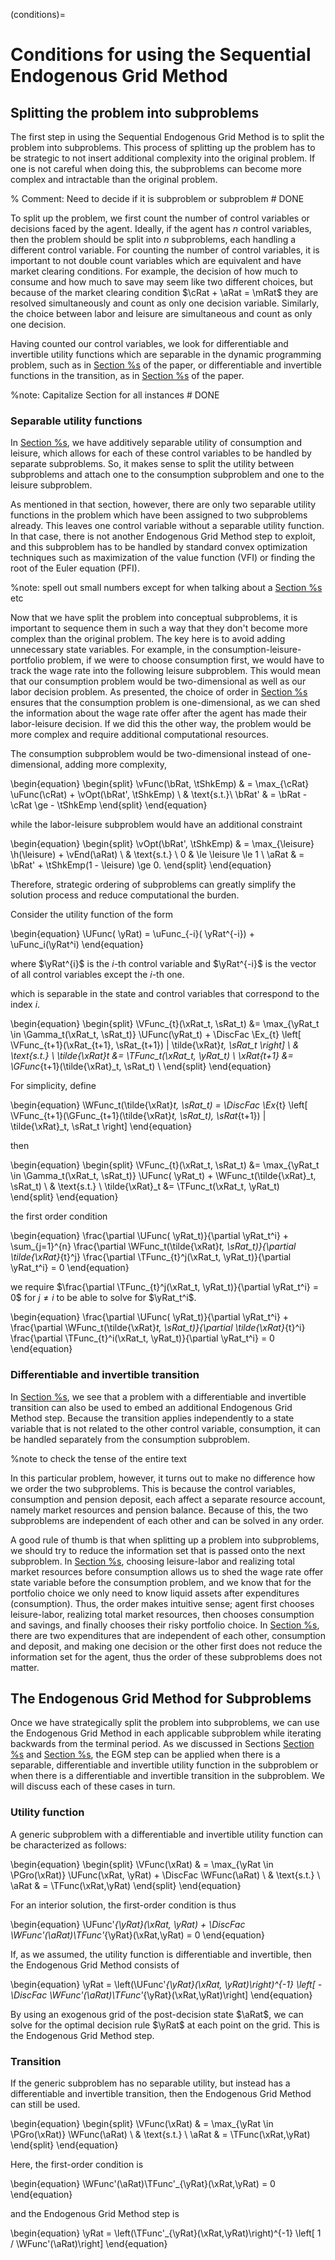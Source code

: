 

(conditions)=
# Conditions for using the Sequential Endogenous Grid Method

## Splitting the problem into subproblems

The first step in using the Sequential Endogenous Grid Method is to split the problem into subproblems. This process of splitting up the problem has to be strategic to not insert additional complexity into the original problem. If one is not careful when doing this, the subproblems can become more complex and intractable than the original problem.

% Comment: Need to decide if it is subproblem or subproblem # DONE

To split up the problem, we first count the number of control variables or decisions faced by the agent. Ideally, if the agent has $n$ control variables, then the problem should be split into $n$ subproblems, each handling a different control variable. For counting the number of control variables, it is important to not double count variables which are equivalent and have market clearing conditions. For example, the decision of how much to consume and how much to save may seem like two different choices, but because of the market clearing condition $\cRat + \aRat = \mRat$ they are resolved simultaneously and count as only one decision variable. Similarly, the choice between labor and leisure are simultaneous and count as only one decision.

Having counted our control variables, we look for differentiable and invertible utility functions which are separable in the dynamic programming problem, such as in [Section %s](#method) of the paper, or differentiable and invertible functions in the transition, as in [Section %s](#multdim) of the paper.

%note: Capitalize Section for all instances # DONE

### Separable utility functions

In [Section %s](#method), we have additively separable utility of consumption and leisure, which allows for each of these control variables to be handled by separate subproblems. So, it makes sense to split the utility between subproblems and attach one to the consumption subproblem and one to the leisure subproblem.

As mentioned in that section, however, there are only two separable utility functions in the problem which have been assigned to two subproblems already. This leaves one control variable without a separable utility function. In that case, there is not another Endogenous Grid Method step to exploit, and this subproblem has to be handled by standard convex optimization techniques such as maximization of the value function (VFI) or finding the root of the Euler equation (PFI).

%note: spell out small numbers except for when talking about a [Section %s](#multdim) etc

Now that we have split the problem into conceptual subproblems, it is important to sequence them in such a way that they don't become more complex than the original problem. The key here is to avoid adding unnecessary state variables. For example, in the consumption-leisure-portfolio problem, if we were to choose consumption first, we would have to track the wage rate into the following leisure subproblem. This would mean that our consumption problem would be two-dimensional as well as our labor decision problem. As presented, the choice of order in [Section %s](#method) ensures that the consumption problem is one-dimensional, as we can shed the information about the wage rate offer after the agent has made their labor-leisure decision. If we did this the other way, the problem would be more complex and require additional computational resources.

The consumption subproblem would be two-dimensional instead of one-dimensional, adding more complexity,

\begin{equation}
    \begin{split}
        \vFunc(\bRat, \tShkEmp) & = \max_{\cRat} \uFunc(\cRat) + \vOpt(\bRat', \tShkEmp) \\
        & \text{s.t.}\\
        \bRat' & = \bRat - \cRat \ge - \tShkEmp
    \end{split}
\end{equation}

while the labor-leisure subproblem would have an additional constraint

\begin{equation}
    \begin{split}
        \vOpt(\bRat', \tShkEmp) & = \max_{\leisure} \h(\leisure) + \vEnd(\aRat) \\
        & \text{s.t.} \\
        0 & \le \leisure \le 1 \\
        \aRat & = \bRat' + \tShkEmp(1 - \leisure) \ge 0.
    \end{split}
\end{equation}

Therefore, strategic ordering of subproblems can greatly simplify the solution process and reduce computational the burden.

Consider the utility function of the form

\begin{equation}
    \UFunc( \yRat) = \uFunc_{-i}( \yRat^{-i}) + \uFunc_i(\yRat^i)
\end{equation}

where $\yRat^{i}$ is the $i$-th control variable and $\yRat^{-i}$ is the vector of all control variables except the $i$-th one.

which is separable in the state and control variables that correspond to the index $i$.

\begin{equation}
    \begin{split}
    \VFunc_{t}(\xRat_t, \sRat_t) &= \max_{\yRat_t \in \Gamma_t(\xRat_t, \sRat_t)} \UFunc(\yRat_t)  + \DiscFac \Ex_{t} \left[ \VFunc_{t+1}(\xRat_{t+1}, \sRat_{t+1}) | \tilde{\xRat}_t,  \sRat_t \right] \\
    & \text{s.t.} \\
    \tilde{\xRat}_t &= \TFunc_t(\xRat_t, \yRat_t) \\
    \xRat_{t+1} &= \GFunc_{t+1}(\tilde{\xRat}_t, \sRat_t) \\
    \end{split}
\end{equation}

For simplicity, define

\begin{equation}
    \WFunc_t(\tilde{\xRat}_t, \sRat_t) = \DiscFac \Ex_{t} \left[ \VFunc_{t+1}(\GFunc_{t+1}(\tilde{\xRat}_t, \sRat_t), \sRat_{t+1}) | \tilde{\xRat}_t, \sRat_t \right]
\end{equation}

then

\begin{equation}
    \begin{split}
    \VFunc_{t}(\xRat_t, \sRat_t) &= \max_{\yRat_t \in \Gamma_t(\xRat_t, \sRat_t)} \UFunc( \yRat_t)  +  \WFunc_t(\tilde{\xRat}_t, \sRat_t) \\
    & \text{s.t.} \\
    \tilde{\xRat}_t &= \TFunc_t(\xRat_t, \yRat_t)
    \end{split}
\end{equation}

the first order condition

\begin{equation}
    \frac{\partial \UFunc( \yRat_t)}{\partial \yRat_t^i}  +  \sum_{j=1}^{n} \frac{\partial \WFunc_t(\tilde{\xRat}_t, \sRat_t)}{\partial \tilde{\xRat}_{t}^j} \frac{\partial \TFunc_{t}^j(\xRat_t, \yRat_t)}{\partial \yRat_t^i} = 0
\end{equation}

we require $\frac{\partial \TFunc_{t}^j(\xRat_t, \yRat_t)}{\partial \yRat_t^i} = 0$ for $j \neq i$ to be able to solve for $\yRat_t^i$.

\begin{equation}
    \frac{\partial \UFunc( \yRat_t)}{\partial \yRat_t^i}  +   \frac{\partial \WFunc_t(\tilde{\xRat}_t, \sRat_t)}{\partial \tilde{\xRat}_{t}^i} \frac{\partial \TFunc_{t}^i(\xRat_t, \yRat_t)}{\partial \yRat_t^i} = 0
\end{equation}


### Differentiable and invertible transition

In [Section %s](#multdim), we see that a problem with a differentiable and invertible transition can also be used to embed an additional Endogenous Grid Method step. Because the transition applies independently to a state variable that is not related to the other control variable, consumption, it can be handled separately from the consumption subproblem.

%note to check the tense of the entire text

In this particular problem, however, it turns out to make no difference how we order the two subproblems. This is because the control variables, consumption and pension deposit, each affect a separate resource account, namely market resources and pension balance. Because of this, the two subproblems are independent of each other and can be solved in any order.

A good rule of thumb is that when splitting up a problem into subproblems, we should try to reduce the information set that is passed onto the next subproblem. In [Section %s](#method), choosing leisure-labor and realizing total market resources before consumption allows us to shed the wage rate offer state variable before the consumption problem, and we know that for the portfolio choice we only need to know liquid assets after expenditures (consumption). Thus, the order makes intuitive sense; agent first chooses leisure-labor, realizing total market resources, then chooses consumption and savings, and finally chooses their risky portfolio choice. In [Section %s](#multdim), there are two expenditures that are independent of each other, consumption and deposit, and making one decision or the other first does not reduce the information set for the agent, thus the order of these subproblems does not matter.

## The Endogenous Grid Method for Subproblems

Once we have strategically split the problem into subproblems, we can use the Endogenous Grid Method in each applicable subproblem while iterating backwards from the terminal period. As we discussed in Sections [Section %s](#method) and [Section %s](#multdim), the EGM step can be applied when there is a separable, differentiable and invertible utility function in the subproblem or when there is a differentiable and invertible transition in the subproblem. We will discuss each of these cases in turn.

### Utility function

A generic subproblem with a differentiable and invertible utility function can be characterized as follows:

\begin{equation}
    \begin{split}
        \VFunc(\xRat) & = \max_{\yRat \in \PGro(\xRat)} \UFunc(\xRat, \yRat) + \DiscFac \WFunc(\aRat) \\
        & \text{s.t.} \\
        \aRat & = \TFunc(\xRat,\yRat)
    \end{split}
\end{equation}

For an interior solution, the first-order condition is thus

\begin{equation}
    \UFunc'_{\yRat}(\xRat, \yRat) + \DiscFac \WFunc'(\aRat)\TFunc'_{\yRat}(\xRat,\yRat) = 0
\end{equation}

If, as we assumed, the utility function is differentiable and invertible, then the Endogenous Grid Method consists of

\begin{equation}
    \yRat = \left(\UFunc'_{\yRat}(\xRat, \yRat)\right)^{-1}
    \left[ -\DiscFac \WFunc'(\aRat)\TFunc'_{\yRat}(\xRat,\yRat)\right]
\end{equation}

By using an exogenous grid of the post-decision state $\aRat$, we can solve for the optimal decision rule $\yRat$ at each point on the grid. This is the Endogenous Grid Method step.

### Transition

If the generic subproblem has no separable utility, but instead has a differentiable and invertible transition, then the Endogenous Grid Method can still be used.

\begin{equation}
    \begin{split}
        \VFunc(\xRat) & = \max_{\yRat \in \PGro(\xRat)} \WFunc(\aRat) \\
        & \text{s.t.} \\
        \aRat & = \TFunc(\xRat,\yRat)
    \end{split}
\end{equation}

Here, the first-order condition is

\begin{equation}
    \WFunc'(\aRat)\TFunc'_{\yRat}(\xRat,\yRat)  = 0
\end{equation}

and the Endogenous Grid Method step is

\begin{equation}
    \yRat = \left(\TFunc'_{\yRat}(\xRat,\yRat)\right)^{-1} \left[ 1 / \WFunc'(\aRat)\right]
\end{equation}
